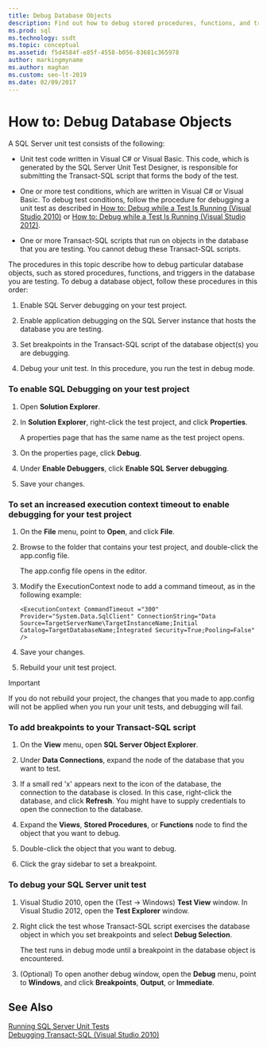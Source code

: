 ```yaml
---
title: Debug Database Objects
description: Find out how to debug stored procedures, functions, and triggers. See how to turn on debugging, set breakpoints, and run a SQL Server unit test in debug mode.
ms.prod: sql
ms.technology: ssdt
ms.topic: conceptual
ms.assetid: f5d4584f-e85f-4558-b056-83681c365978
author: markingmyname
ms.author: maghan
ms.custom: seo-lt-2019
ms.date: 02/09/2017
---
```


# How to:  Debug Database Objects

A SQL Server unit test consists of the following:  
  
-   Unit test code written in Visual C\# or Visual Basic. This code, which is generated by the SQL Server Unit Test Designer, is responsible for submitting the Transact\-SQL script that forms the body of the test.  
  
-   One or more test conditions, which are written in Visual C\# or Visual Basic. To debug test conditions, follow the procedure for debugging a unit test as described in [How to: Debug while a Test Is Running (Visual Studio 2010)](/previous-versions/visualstudio/visual-studio-2010/ms182484(v=vs.100)) or [How to: Debug while a Test Is Running (Visual Studio 2012)](/previous-versions/ms182484(v=vs.140)).  
  
-   One or more Transact\-SQL scripts that run on objects in the database that you are testing. You cannot debug these Transact\-SQL scripts.  
  
The procedures in this topic describe how to debug particular database objects, such as stored procedures, functions, and triggers in the database you are testing. To debug a database object, follow these procedures in this order:  
  
1.  Enable SQL Server debugging on your test project.  
  
2.  Enable application debugging on the SQL Server instance that hosts the database you are testing.  
  
3.  Set breakpoints in the Transact\-SQL script of the database object(s) you are debugging.  
  
4.  Debug your unit test. In this procedure, you run the test in debug mode.  
  
### To enable SQL Debugging on your test project  
  
1.  Open **Solution Explorer**.  
  
2.  In **Solution Explorer**, right-click the test project, and click **Properties**.  
  
    A properties page that has the same name as the test project opens.  
  
3.  On the properties page, click **Debug**.  
  
4.  Under **Enable Debuggers**, click **Enable SQL Server debugging**.  
  
5.  Save your changes.  
  
### To set an increased execution context timeout to enable debugging for your test project  
  
1.  On the **File** menu, point to **Open**, and click **File**.  
  
2.  Browse to the folder that contains your test project, and double-click the app.config file.  
  
    The app.config file opens in the editor.  
  
3.  Modify the ExecutionContext node to add a command timeout, as in the following example:  
  
    ```  
    <ExecutionContext CommandTimeout ="300" Provider="System.Data.SqlClient" ConnectionString="Data Source=TargetServerName\TargetInstanceName;Initial Catalog=TargetDatabaseName;Integrated Security=True;Pooling=False" />  
    ```  
  
4.  Save your changes.  
  
5.  Rebuild your unit test project.  
  
> [!IMPORTANT]  
> If you do not rebuild your project, the changes that you made to app.config will not be applied when you run your unit tests, and debugging will fail.  
  
### To add breakpoints to your Transact\-SQL script  
  
1.  On the **View** menu, open **SQL Server Object Explorer**.  
  
2.  Under **Data Connections**, expand the node of the database that you want to test.  
  
3.  If a small red 'x' appears next to the icon of the database, the connection to the database is closed. In this case, right-click the database, and click **Refresh**. You might have to supply credentials to open the connection to the database.  
  
4.  Expand the **Views**, **Stored Procedures**, or **Functions** node to find the object that you want to debug.  
  
5.  Double-click the object that you want to debug.  
  
6.  Click the gray sidebar to set a breakpoint.  
  
### To debug your SQL Server unit test  
  
1.  Visual Studio 2010, open the (Test -> Windows) **Test View** window. In Visual Studio 2012, open the **Test Explorer** window.  
  
2.  Right click the test whose Transact\-SQL script exercises the database object in which you set breakpoints and select **Debug Selection**.  
  
    The test runs in debug mode until a breakpoint in the database object is encountered.  
  
3.  (Optional) To open another debug window, open the **Debug** menu, point to **Windows**, and click **Breakpoints**, **Output**, or **Immediate**.  
  
## See Also  
[Running SQL Server Unit Tests](../ssdt/running-sql-server-unit-tests.md)  
[Debugging Transact-SQL (Visual Studio 2010)](/previous-versions/visualstudio/visual-studio-2010/zefbf0t6(v=vs.100))  
